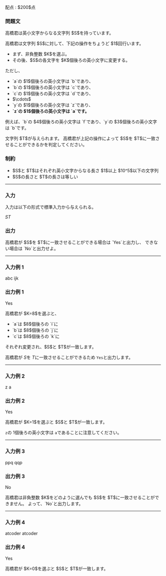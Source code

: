 
<div>

<span>

<span>

<p>
配点 : $200$点
</p>

<div>

<section>

### **問題文**

<p>
高橋君は英小文字からなる文字列 $S$を持っています。
</p>

<p>
高橋君は文字列 $S$に対して、下記の操作をちょうど $1$回行います。
</p>

<ul>

<li>
まず、非負整数 $K$を選ぶ。
</li>

<li>
その後、$S$の各文字を $K$個後ろの英小文字に変更する。
</li>

</ul>

<p>
ただし、
</p>

<ul>

<li>
`a`の $1$個後ろの英小文字は `b`であり、
</li>

<li>
`b`の $1$個後ろの英小文字は `c`であり、
</li>

<li>
`c`の $1$個後ろの英小文字は `d`であり、
</li>

<li>
$\cdots$
</li>

<li>
`y`の $1$個後ろの英小文字は `z`であり、
</li>

<li>

<strong>
`z`の $1$個後ろの英小文字は `a`です。
</strong>

</li>

</ul>

<p>
例えば、`b`の $4$個後ろの英小文字は `f`であり、`y`の $3$個後ろの英小文字は `b`です。
</p>

<p>
文字列 $T$が与えられます。
高橋君が上記の操作によって $S$を $T$に一致させることができるかを判定してください。
</p>

</section>

</div>

<div>

<section>

### **制約**

<ul>

<li>
$S$と $T$はそれぞれ英小文字からなる長さ $1$以上 $10^5$以下の文字列
</li>

<li>
$S$の長さと $T$の長さは等しい
</li>

</ul>

</section>

</div>

---

<div>

<div>

<section>

### **入力**

<p>
入力は以下の形式で標準入力から与えられる。
</p>

<div>

$S$$T$
</div>

</section>

</div>

<div>

<section>

### **出力**

<p>
高橋君が $S$を $T$に一致させることができる場合は `Yes`と出力し、
できない場合は `No`と出力せよ。
</p>

</section>

</div>

</div>

---

<div>

<section>

### **入力例 1**

<div>

abc
ijk

</div>

</section>

</div>

<div>

<section>

### **出力例 1**

<div>

Yes

</div>

<p>
高橋君が $K=8$を選ぶと、
</p>

<ul>

<li>
`a`は $8$個後ろの `i`に
</li>

<li>
`b`は $8$個後ろの `j`に
</li>

<li>
`c`は $8$個後ろの `k`に
</li>

</ul>

<p>
それぞれ変更され、$S$と $T$が一致します。

高橋君が $S$を $T$に一致させることができるため `Yes`と出力します。
</p>

</section>

</div>

---

<div>

<section>

### **入力例 2**

<div>

z
a

</div>

</section>

</div>

<div>

<section>

### **出力例 2**

<div>

Yes

</div>

<p>
高橋君が $K=1$を選ぶと $S$と $T$が一致します。

`z`の $1$個後ろの英小文字は `a`であることに注意してください。
</p>

</section>

</div>

---

<div>

<section>

### **入力例 3**

<div>

ppq
qqp

</div>

</section>

</div>

<div>

<section>

### **出力例 3**

<div>

No

</div>

<p>
高橋君は非負整数 $K$をどのように選んでも $S$を $T$に一致させることができません。
よって、`No`と出力します。
</p>

</section>

</div>

---

<div>

<section>

### **入力例 4**

<div>

atcoder
atcoder

</div>

</section>

</div>

<div>

<section>

### **出力例 4**

<div>

Yes

</div>

<p>
高橋君が $K=0$を選ぶと $S$と $T$が一致します。
</p>

</section>

</div>

</span>

</span>

</div>
